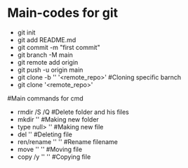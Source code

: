 # Main-codes for git

- git init
- git add README.md
- git commit -m "first commit"
- git branch -M main
- git remote add origin 
- git push -u origin main
- git clone -b '<ranch>' '<remote_repo>' #Cloning specific barnch
- git clone '<remote_repo>'

#Main commands for cmd

- rmdir /S /Q <PATH> #Delete folder and his files
- mkdir '<PATH>' #Making new folder
- type null> '<filename>' #Making new file
- del '<file>' #Deleting file
- ren/rename '<filename>' '<newfilename>' #Rename filename
- move '<file>' '<New PATH>' #Moving file
- copy /y '<file>' '<PATH>' #Copying file
